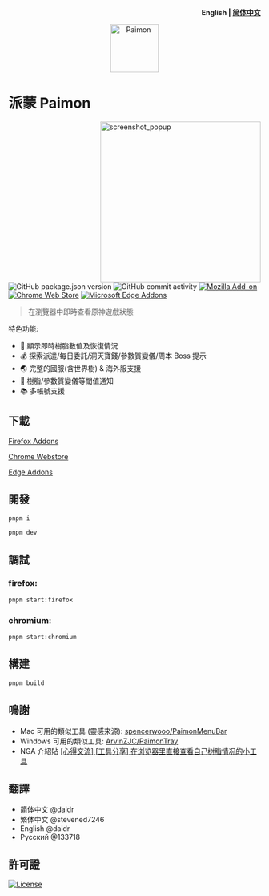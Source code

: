 <p align='right'><b>English | <a href="./README_zh-CN.md">简体中文</a></b></p>

<p align='center'><img width="96px" src="./extension/assets/icon-128.png" alt="Paimon">
</p>

# 派蒙 Paimon

<img align="right" src="./screenshots/popup.png" width="320px" height="auto" alt="screenshot_popup" />

![GitHub package.json version](https://img.shields.io/github/package-json/v/daidr/paimon-webext) ![GitHub commit activity](https://img.shields.io/github/commit-activity/y/daidr/paimon-webext?label=commits) [![Mozilla Add-on](https://img.shields.io/amo/users/%E6%B4%BE%E8%92%99-paimon?label=firefox&color=green)](https://addons.mozilla.org/zh-CN/firefox/addon/%E6%B4%BE%E8%92%99-paimon/) [![Chrome Web Store](https://img.shields.io/chrome-web-store/users/ecafadojbjpamdlbhdgmfhihdojeekdd?label=chrome&color=green)](https://chrome.google.com/webstore/detail/%E6%B4%BE%E8%92%99-paimon/ecafadojbjpamdlbhdgmfhihdojeekdd) [![Microsoft Edge Addons](https://img.shields.io/badge/dynamic/json?label=edge&query=%24.activeInstallCount&url=https%3A%2F%2Fmicrosoftedge.microsoft.com%2Faddons%2Fgetproductdetailsbycrxid%2Famlfaonbmcninlpijbjkblmfgcanjdih&color=green)](https://microsoftedge.microsoft.com/addons/detail/%E6%B4%BE%E8%92%99-paimon/amlfaonbmcninlpijbjkblmfgcanjdih)

> 在瀏覽器中即時查看原神遊戲狀態

特色功能:

* 🌙 顯示即時樹脂數值及恢復情況
* 💰 探索派遣/每日委託/洞天寶錢/參數質變儀/周本 Boss 提示
* 🌏 完整的國服(含世界樹) & 海外服支援
* 🚨 樹脂/參數質變儀等閾值通知
* 📚 多帳號支援

## 下載

[Firefox Addons](https://addons.mozilla.org/zh-CN/firefox/addon/%E6%B4%BE%E8%92%99-paimon/)

[Chrome Webstore](https://chrome.google.com/webstore/detail/%E6%B4%BE%E8%92%99-paimon/ecafadojbjpamdlbhdgmfhihdojeekdd)

[Edge Addons](https://microsoftedge.microsoft.com/addons/detail/amlfaonbmcninlpijbjkblmfgcanjdih)

## 開發

```bash
pnpm i

pnpm dev
```

## 調試

### firefox:

```bash
pnpm start:firefox
```

### chromium:

```bash
pnpm start:chromium
```

## 構建

```bash
pnpm build
```

## 鳴謝

- Mac 可用的類似工具 (靈感來源): [spencerwooo/PaimonMenuBar](https://github.com/spencerwooo/PaimonMenuBar)
- Windows 可用的類似工具: [ArvinZJC/PaimonTray](https://github.com/ArvinZJC/PaimonTray)
- NGA 介紹貼 [\[心得交流\] \[工具分享\] 在浏览器里直接查看自己树脂情况的小工具](https://bbs.nga.cn/read.php?tid=31590015)

## 翻譯

- 简体中文 @daidr
- 繁体中文 @stevened7246
- English @daidr
- Русский @133718

## 許可證

[![License](https://img.shields.io/badge/license-MIT-blue.svg)](LICENSE)
